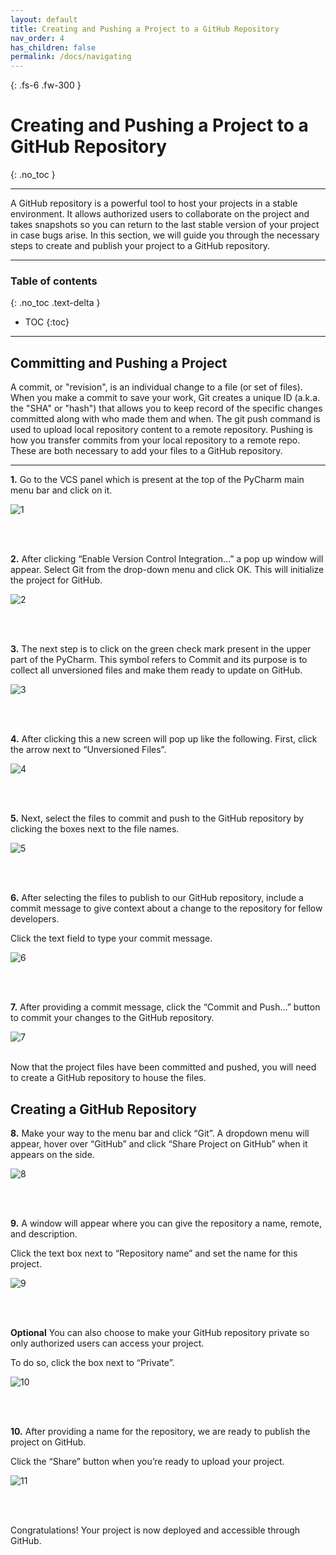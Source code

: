 ```yaml
---
layout: default
title: Creating and Pushing a Project to a GitHub Repository 
nav_order: 4
has_children: false
permalink: /docs/navigating
---
```


{: .fs-6 .fw-300 }

# Creating and Pushing a Project to a GitHub Repository 
{: .no_toc }

---

A GitHub repository is a powerful tool to host your projects in a stable environment. It allows authorized users to collaborate on the project and takes snapshots so you can return to the last stable version of your project in case bugs arise. In this section, we will guide you through the necessary steps to create and publish your project to a GitHub repository.

---

### Table of contents
{: .no_toc .text-delta }
* TOC
{:toc}

---

## Committing and Pushing a Project

A commit, or "revision", is an individual change to a file (or set of files). When you make a commit to save your work, Git creates a unique ID (a.k.a. the "SHA" or "hash") that allows you to keep record of the specific changes committed along with who made them and when. The git push command is used to upload local repository content to a remote repository. Pushing is how you transfer commits from your local repository to a remote repo. These are both necessary to add your files to a GitHub repository.

---

**1.** Go to the VCS panel which is present at the top of the PyCharm main menu bar and click on it.

![1](https://user-images.githubusercontent.com/18428358/161925375-8f748453-3ccf-4ca6-8cf9-5580b129b6cf.png?raw=true)

<br />
<br />

**2.** After clicking “Enable Version Control Integration…” a pop up window will appear. Select Git from the drop-down menu and click OK. This will initialize the project for GitHub.

![2](https://user-images.githubusercontent.com/18428358/161925623-91d629fc-f983-48c1-b17e-6197cb2dd5e2.png?raw=true)

<br />
<br />

**3.** The next step is to click on the green check mark present in the upper part of the PyCharm. This symbol refers to Commit and its purpose is to collect all unversioned files and make them ready to update on GitHub.

![3](https://user-images.githubusercontent.com/18428358/161925791-ab49ef5f-2793-471b-9ea6-bd0e18e66923.png?raw=true)

<br />
<br />

**4.** After clicking this a new screen will pop up like the following. First, click the arrow next to “Unversioned Files”.

![4](https://user-images.githubusercontent.com/18428358/161926246-77167470-2592-48d2-b564-3d041e285643.png?raw=true)

<br />
<br />

**5.** Next, select the files to commit and push to the GitHub repository by clicking the boxes next to the file names.

![5](https://user-images.githubusercontent.com/18428358/161926429-330f5ad2-92fd-434e-9b37-6e8adb88d980.png?raw=true)

<br />
<br />

**6.** After selecting the files to publish to our GitHub repository, include a commit message to give context about a change to the repository for fellow developers.

Click the text field to type your commit message.

![6](https://user-images.githubusercontent.com/18428358/161926562-2727f9ad-6037-4f2d-a6d1-2f251e67eb29.png?raw=true)

<br />
<br />

**7.** After providing a commit message, click the “Commit and Push…” button to commit your changes to the GitHub repository.

![7](https://user-images.githubusercontent.com/18428358/161926852-6ad97f97-0936-4615-baaa-4f729ef03925.png?raw=true)

<br />
Now that the project files have been committed and pushed, you will need to create a GitHub repository to house the files.
<br />

## Creating a GitHub Repository

**8.** Make your way to the menu bar and click “Git”. A dropdown menu will appear, hover over “GitHub” and click “Share Project on GitHub” when it appears on the side.

![8](https://user-images.githubusercontent.com/18428358/161927434-591a32bb-9764-4b30-954c-458aaae5e1fd.png?raw=true)

<br />
<br />

**9.** A window will appear where you can give the repository a name, remote, and description.

Click the text box next to “Repository name” and set the name for this project.

![9](https://user-images.githubusercontent.com/18428358/161927676-c62bc0c7-c2e7-42fb-b52b-d05a2f235693.png?raw=true)

<br />
<br />

**Optional** You can also choose to make your GitHub repository private so only authorized users can access your project.

To do so, click the box next to “Private”.

![10](https://user-images.githubusercontent.com/18428358/161927782-d94ad57a-af3e-4d59-9826-ac8e237973db.png?raw=true)

<br />
<br />

**10.** After providing a name for the repository, we are ready to publish the project on GitHub.

Click the “Share” button when you’re ready to upload your project.

![11](https://user-images.githubusercontent.com/18428358/161928104-97d2b523-3c45-463e-9416-f71cfea15c45.png?raw=true)

<br />
<br />

Congratulations! Your project is now deployed and accessible through GitHub.









